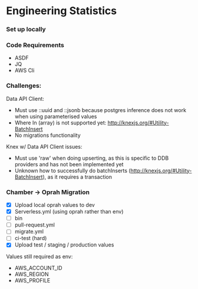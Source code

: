 # Engineering Statistics

### Set up locally


### Code Requirements
* ASDF
* JQ
* AWS Cli


### Challenges:

Data API Client:
- Must use ::uuid and ::jsonb because postgres inference does not work when using parameterised values
- Where In (array) is not supported yet: http://knexjs.org/#Utility-BatchInsert
- No migrations functionality
 
Knex w/ Data API Client issues:
- Must use 'raw' when doing upserting, as this is specific to DDB providers and has not been implemented yet
- Unknown how to successfully do batchInserts (http://knexjs.org/#Utility-BatchInsert), as it requires a transaction


### Chamber -> Oprah Migration
- [x] Upload local oprah values to dev
- [x] Serverless.yml (using oprah rather than env)
- [ ] bin
- [ ] pull-request.yml
- [ ] migrate.yml
- [ ] ci-test (hard)
- [x] Upload test / staging / production values

Values still required as env:
- AWS_ACCOUNT_ID
- AWS_REGION
- AWS_PROFILE